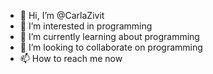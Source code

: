 - 👋 Hi, I’m @CarlaZivit
- 👀 I’m interested in programming 
- 🌱 I’m currently learning about programming 
- 💞️ I’m looking to collaborate on programming 
- 📫 How to reach me now

<!---
CarlaZivit/CarlaZivit is a ✨ special ✨ repository because its `README.md` (this file) appears on your GitHub profile.
You can click the Preview link to take a look at your changes.
--->
